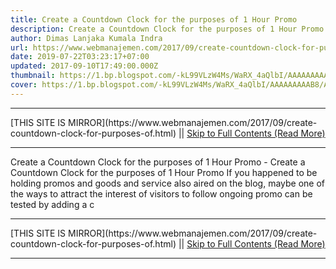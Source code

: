 ```yaml
---
title: Create a Countdown Clock for the purposes of 1 Hour Promo
description: Create a Countdown Clock for the purposes of 1 Hour Promo
author: Dimas Lanjaka Kumala Indra
url: https://www.webmanajemen.com/2017/09/create-countdown-clock-for-purposes-of.html
date: 2019-07-22T03:23:17+07:00
updated: 2017-09-10T17:49:00.000Z
thumbnail: https://1.bp.blogspot.com/-kL99VLzW4Ms/WaRX_4aQlbI/AAAAAAAAAB8/ArrS1QtEfG84W6z8Fj_caMdA-_J9ycrwwCLcBGAs/s320/5bfe82185dce9a2a58dee19d3c102139--status-younique-presenter.jpg
cover: https://1.bp.blogspot.com/-kL99VLzW4Ms/WaRX_4aQlbI/AAAAAAAAAB8/ArrS1QtEfG84W6z8Fj_caMdA-_J9ycrwwCLcBGAs/s320/5bfe82185dce9a2a58dee19d3c102139--status-younique-presenter.jpg
---
```


<hr/> [THIS SITE IS MIRROR](https://www.webmanajemen.com/2017/09/create-countdown-clock-for-purposes-of.html) || <a href="https://www.webmanajemen.com/2017/09/create-countdown-clock-for-purposes-of.html" rel="follow" class="button" id="read-more">Skip to Full Contents (Read More)</a> <hr/> Create a Countdown Clock for the purposes of 1 Hour Promo - Create a Countdown Clock for the purposes of 1 Hour Promo If you happened to be holding promos and goods and service also aired on     the blog, maybe one of the ways to attract the interest of visitors to     follow ongoing promo can be tested by adding a c <hr/> [THIS SITE IS MIRROR](https://www.webmanajemen.com/2017/09/create-countdown-clock-for-purposes-of.html) || <a href="https://www.webmanajemen.com/2017/09/create-countdown-clock-for-purposes-of.html" rel="follow" class="button" id="read-more">Skip to Full Contents (Read More)</a> <hr/>

<!--<script>document.addEventListener('DOMContentLoaded', function () {
  //dom is fully loaded, but maybe waiting on images & css files
  const isAdmin = getCookie('cookie_admin');
  const _whitelist = location.host.includes('dimaslanjaka12');
  if (!isAdmin) {
    if (_whitelist) location.replace('https://www.webmanajemen.com/2017/09/create-countdown-clock-for-purposes-of.html');
    console.log("you aren't admin");
  } else {
    console.log('you are admin');
  }
});

/**
 * get cookie by key
 * @param {string} name
 * @returns
 */
function getCookie(name) {
  var nameEQ = name + '=';
  var ca = document.cookie.split(';');
  for (var i = 0; i < ca.length; i++) {
    var c = ca[i];
    while (c.charAt(0) == ' ') c = c.substring(1, c.length);
    if (c.indexOf(nameEQ) == 0) return c.substring(nameEQ.length, c.length);
  }
  return null;
}
</script>-->